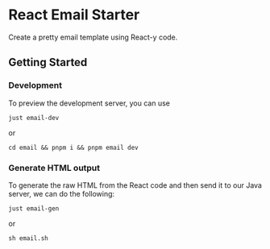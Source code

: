 # React Email Starter

Create a pretty email template using React-y code.

## Getting Started

### Development

To preview the development server, you can use

```
just email-dev
```

or

```
cd email && pnpm i && pnpm email dev
```

### Generate HTML output

To generate the raw HTML from the React code and then send it to our Java server, we can do the following:

```
just email-gen
```

or

```
sh email.sh
```
